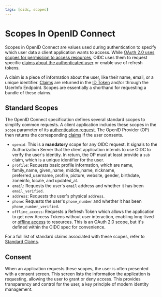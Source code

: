 ```yaml
---
tags: [oidc, scopes]
---
```


# Scopes In OpenID Connect

Scopes in OpenID Connect are values used during authentication to specify which user data a client application wants to access.
While [OAuth 2.0 uses scopes for permission to access resources](https://www.rfc-editor.org/rfc/rfc6749.html#section-3.3), OIDC uses them to request specific [claims about the authenticated user](standard-claims.mdx) or enable use of refresh tokens.

A claim is a piece of information about the user, like their name, email, or a unique identifier.
[Claims](standard-claims.mdx) are returned in the [ID Token](id-token.md) and/or through the UserInfo Endpoint.
Scopes are essentially a shorthand for requesting a bundle of these claims.

## Standard Scopes

The OpenID Connect specification defines several standard scopes to simplify common requests.
A client application includes these scopes in the `scope` parameter of its [authentication request](authentication-request.md).
The OpenID Provider (OP) then returns the corresponding [claims](standard-claims.mdx) if the user consents.

* `openid`: This is a **mandatory** scope for any OIDC request. It signals to the Authorization Server that the client application intends to use OIDC to verify the user's identity. In return, the OP must at least provide a `sub` claim, which is a unique identifier for the user.
* `profile`: Requests basic profile information, which are name, family_name, given_name, middle_name, nickname, preferred_username, profile, picture, website, gender, birthdate, zoneinfo, locale, and updated_at.
* `email`: Requests the user's `email` address and whether it has been `email_verified`.
* `address`: Requests the user's physical `address`.
* `phone`: Requests the user's `phone_number` and whether it has been `phone_number_verified`.
* `offline_access`: Requests a Refresh Token which allows the application to get new Access Tokens without user interaction, enabling long-lived or [offline access](17-offline-access.md) to resources. This is an OAuth 2.0 scope, but it's defined within the OIDC spec for convenience.

For a full list of standard claims associated with these scopes, refer to [Standard Claims](standard-claims.mdx).

## Consent

When an application requests these scopes, the user is often presented with a consent screen.
This screen lists the information the application is requesting, allowing the user to grant or deny access.
This provides transparency and control for the user, a key principle of modern identity management.
